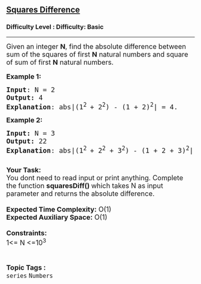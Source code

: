 <h2><a href="https://www.geeksforgeeks.org/problems/squares-difference0939/1?page=1&difficulty=Basic&status=unsolved,attempted&sortBy=accuracy">Squares Difference</a></h2><h3>Difficulty Level : Difficulty: Basic</h3><hr><div class="problems_problem_content__Xm_eO"><p><span style="font-size:18px">Given an integer <strong>N</strong>,&nbsp;find the absolute difference between sum of the squares of first <strong>N</strong>&nbsp;natural numbers and square of sum of first <strong>N</strong>&nbsp;natural numbers.</span><br>
<br>
<span style="font-size:18px"><strong>Example 1:</strong></span></p>

<pre><span style="font-size:18px"><strong>Input</strong>: N = 2
<strong>Output:</strong>&nbsp;4&nbsp;
<strong>Explanation</strong>: abs|(1<sup>2 </sup>+ 2<sup>2</sup>) - (1 + 2)<sup>2</sup>| = 4.
</span></pre>

<p><span style="font-size:18px"><strong>Example 2:</strong></span></p>

<pre><span style="font-size:18px"><strong>Input: </strong>N = 3
<strong>Output:&nbsp;</strong>22
<strong>Explanation</strong>: abs|(1<sup>2 </sup>+ 2<sup>2</sup>&nbsp;+ 3<sup>2</sup>) - (1 + 2 + 3)<sup>2</sup>| = 22.
</span></pre>

<p><br>
<span style="font-size:18px"><strong>Your Task:&nbsp;&nbsp;</strong><br>
You dont need to read input or print anything. Complete the function <strong>squaresDiff()&nbsp;</strong>which takes N&nbsp;as input parameter and returns&nbsp;the absolute difference.<br>
<br>
<strong>Expected Time Complexity:</strong> O(1)<br>
<strong>Expected Auxiliary Space:</strong> O(1)<br>
<br>
<strong>Constraints:</strong><br>
1&lt;= N&nbsp;&lt;=10<sup>3</sup></span></p>
</div><br><p><span style=font-size:18px><strong>Topic Tags : </strong><br><code>series</code>&nbsp;<code>Numbers</code>&nbsp;